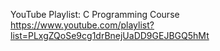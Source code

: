 YouTube Playlist: C Programming Course https://www.youtube.com/playlist?list=PLxgZQoSe9cg1drBnejUaDD9GEJBGQ5hMt